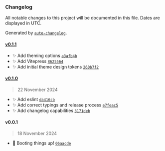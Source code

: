 ### Changelog

All notable changes to this project will be documented in this file. Dates are displayed in UTC.

Generated by [`auto-changelog`](https://github.com/CookPete/auto-changelog).

#### [v0.1.1](https://github.com/dmoyadev/lnx/compare/v0.1.0...v0.1.1)

- ✨ Add theming options [`a3afb4b`](https://github.com/dmoyadev/lnx/commit/a3afb4bdfb634311240864240ca5ca8661cfdca9)
- ✨ Add Vitepress [`8625564`](https://github.com/dmoyadev/lnx/commit/86255642c051d1c03493f1225faf333383e99f27)
- ✨ Add initial theme design tokens [`260b7f2`](https://github.com/dmoyadev/lnx/commit/260b7f24c95eb0a615bf238cfa67601a460e1399)

#### [v0.1.0](https://github.com/dmoyadev/lnx/compare/v0.0.1...v0.1.0)

> 22 November 2024

- ✨ Add eslint [`da416cb`](https://github.com/dmoyadev/lnx/commit/da416cbeaea95f4f8124242eb412c35a23c1eaa1)
- ✨ Add correct typings and release process [`e7feac5`](https://github.com/dmoyadev/lnx/commit/e7feac58e337a3df033de2cde51bfe80755b262b)
- ✨ Add changelog capabilities [`3171deb`](https://github.com/dmoyadev/lnx/commit/3171deb77791ed03cbfa7c24790552db71c02ab0)

#### v0.0.1

> 18 November 2024

- 🚀 Booting things up! [`06aacde`](https://github.com/dmoyadev/lnx/commit/06aacde1c72efa8b1deb4fd0eb22b2b7d46ab238)
